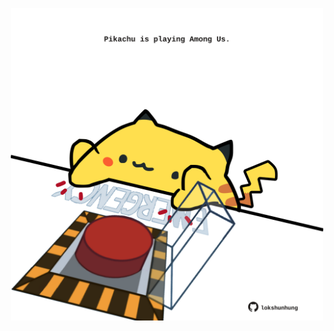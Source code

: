 <!-- built at 14/05/2025, 07:00:37 UTC -->
<p align="center">
  <img width="500" height="500" src="./ReadmeImage.svg">
</p>
